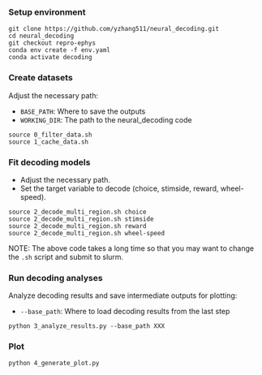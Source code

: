
### Setup environment

```
git clone https://github.com/yzhang511/neural_decoding.git
cd neural_decoding
git checkout repro-ephys
conda env create -f env.yaml
conda activate decoding
```

### Create datasets

Adjust the necessary path: 
- `BASE_PATH`: Where to save the outputs
- `WORKING_DIR`: The path to the neural_decoding code

```
source 0_filter_data.sh
source 1_cache_data.sh
```

### Fit decoding models

- Adjust the necessary path.
- Set the target variable to decode (choice, stimside, reward, wheel-speed).

```
source 2_decode_multi_region.sh choice
source 2_decode_multi_region.sh stimside
source 2_decode_multi_region.sh reward
source 2_decode_multi_region.sh wheel-speed
```

NOTE: The above code takes a long time so that you may want to change the `.sh` script and submit to slurm.

### Run decoding analyses

Analyze decoding results and save intermediate outputs for plotting:
- `--base_path`: Where to load decoding results from the last step

```
python 3_analyze_results.py --base_path XXX
```

### Plot

```
python 4_generate_plot.py
```



